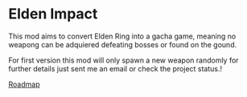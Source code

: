 # Elden Impact

This mod aims to convert Elden Ring into a gacha game, meaning no weapong can be adquiered defeating bosses or found on the gound.

For first version this mod will only spawn a new weapon randomly for further details just sent me an email or check the project status.!

[Roadmap](roadmap.svg)